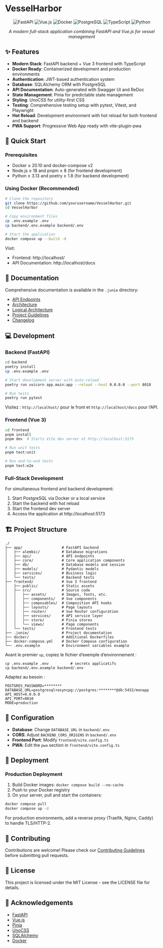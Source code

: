 # VesselHarbor

<div align="center">
  <img src="https://img.shields.io/badge/FastAPI-005571?style=for-the-badge&logo=fastapi" alt="FastAPI">
  <img src="https://img.shields.io/badge/Vue.js-35495E?style=for-the-badge&logo=vuedotjs&logoColor=4FC08D" alt="Vue.js">
  <img src="https://img.shields.io/badge/Docker-2CA5E0?style=for-the-badge&logo=docker&logoColor=white" alt="Docker">
  <img src="https://img.shields.io/badge/PostgreSQL-316192?style=for-the-badge&logo=postgresql&logoColor=white" alt="PostgreSQL">
  <img src="https://img.shields.io/badge/TypeScript-007ACC?style=for-the-badge&logo=typescript&logoColor=white" alt="TypeScript">
  <img src="https://img.shields.io/badge/Python-3776AB?style=for-the-badge&logo=python&logoColor=white" alt="Python">
</div>

<p align="center">
  <em>A modern full-stack application combining FastAPI and Vue.js for vessel management</em>
</p>

## ✨ Features

- **Modern Stack**: FastAPI backend + Vue 3 frontend with TypeScript
- **Docker Ready**: Containerized development and production environments
- **Authentication**: JWT-based authentication system
- **Database**: SQLAlchemy ORM with PostgreSQL
- **API Documentation**: Auto-generated with Swagger UI and ReDoc
- **State Management**: Pinia for predictable state management
- **Styling**: UnoCSS for utility-first CSS
- **Testing**: Comprehensive testing setup with pytest, Vitest, and Playwright
- **Hot Reload**: Development environment with hot reload for both frontend and backend
- **PWA Support**: Progressive Web App ready with vite-plugin-pwa

## 🚀 Quick Start

### Prerequisites

- Docker ≥ 20.10 and docker-compose v2
- Node.js ≥ 18 and pnpm ≥ 8 (for frontend development)
- Python ≥ 3.13 and poetry ≥ 1.8 (for backend development)

### Using Docker (Recommended)

```bash
# Clone the repository
git clone https://github.com/yourusername/VesselHarbor.git
cd VesselHarbor

# Copy environment files
cp .env.example .env
cp backend/.env.example backend/.env

# Start the application
docker compose up --build -d
```

Visit:
- Frontend: http://localhost/
- API Documentation: http://localhost/docs

## 📖 Documentation

Comprehensive documentation is available in the `.junie` directory:

- [API Endpoints](.junie/api-endpoints.md)
- [Architecture](.junie/architecture.md)
- [Logical Architecture](.junie/architecture-logique.md)
- [Project Guidelines](.junie/guidelines.md)
- [Changelog](.junie/changelog.md)


## 💻 Development

### Backend (FastAPI)

```bash
cd backend
poetry install
cp .env.example .env

# Start development server with auto-reload
poetry run uvicorn app.main:app --reload --host 0.0.0.0 --port 8010

# Run tests
poetry run pytest
```


Visitez : `http://localhost/` pour le front et `http://localhost/docs` pour l’API.

### Frontend (Vue 3)

```bash
cd frontend
pnpm install
pnpm dev  # Starts Vite dev server at http://localhost:5173

# Run unit tests
pnpm test:unit

# Run end-to-end tests
pnpm test:e2e
```

### Full-Stack Development

For simultaneous frontend and backend development:

1. Start PostgreSQL via Docker or a local service
2. Start the backend with hot reload
3. Start the frontend dev server
4. Access the application at http://localhost:5173

## 🏗️ Project Structure

```
./
├── app/                  # FastAPI backend
│   ├── alembic/          # Database migrations
│   ├── api/              # API endpoints
│   ├── core/             # Core application components
│   ├── db/               # Database models and session
│   ├── models/           # Pydantic models
│   ├── services/         # Business logic
│   └── tests/            # Backend tests
├── frontend/             # Vue 3 frontend
│   ├── public/           # Static assets
│   ├── src/              # Source code
│   │   ├── assets/       # Images, fonts, etc.
│   │   ├── components/   # Vue components
│   │   ├── composables/  # Composition API hooks
│   │   ├── layouts/      # Page layouts
│   │   ├── router/       # Vue Router configuration
│   │   ├── services/     # API service layer
│   │   ├── store/        # Pinia stores
│   │   └── views/        # Page components
│   └── tests/            # Frontend tests
├── .junie/               # Project documentation
├── docker/               # Additional Dockerfiles
├── docker-compose.yml    # Docker Compose configuration
└── .env.example          # Environment variables example
```

Avant le premier `up`, copiez le fichier d’exemple d’environnement :

```shell script
cp .env.example .env          # secrets applicatifs
cp backend/.env.example backend/.env
```


Adaptez au besoin :

```
POSTGRES_PASSWORD=********
DATABASE_URL=postgresql+asyncpg://postgres:********@db:5432/monapp
API_HOST=0.0.0.0
API_PORT=8010
MODE=production
```


## 🔧 Configuration

- **Database**: Change `DATABASE_URL` in `backend/.env`
- **CORS**: Adjust `BACKEND_CORS_ORIGINS` in `backend/.env`
- **Frontend Port**: Modify `frontend/vite.config.ts`
- **PWA**: Edit the `pwa` section in `frontend/vite.config.ts`

## 🚢 Deployment

### Production Deployment

1. Build Docker images: `docker compose build --no-cache`
2. Push to your Docker registry
3. On your server, pull and start the containers:

```bash
docker compose pull
docker compose up -d
```

For production environments, add a reverse proxy (Traefik, Nginx, Caddy) to handle TLS/HTTP-2.

## 🤝 Contributing

Contributions are welcome! Please check our [Contributing Guidelines](.junie/contributing.md) before submitting pull requests.


## 📄 License

This project is licensed under the MIT License - see the LICENSE file for details.

## 🙏 Acknowledgements

- [FastAPI](https://fastapi.tiangolo.com/)
- [Vue.js](https://vuejs.org/)
- [Pinia](https://pinia.vuejs.org/)
- [UnoCSS](https://github.com/unocss/unocss)
- [SQLAlchemy](https://www.sqlalchemy.org/)
- [Docker](https://www.docker.com/)

